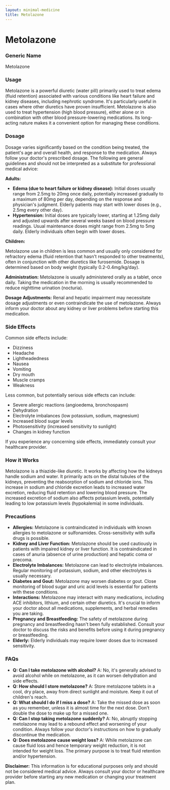 ```yaml
---
layout: minimal-medicine
title: Metolazone
---
```


# Metolazone
### Generic Name
Metolazone

### Usage
Metolazone is a powerful diuretic (water pill) primarily used to treat edema (fluid retention) associated with various conditions like heart failure and kidney diseases, including nephrotic syndrome.  It's particularly useful in cases where other diuretics have proven insufficient. Metolazone is also used to treat hypertension (high blood pressure), either alone or in combination with other blood pressure-lowering medications.  Its long-acting nature makes it a convenient option for managing these conditions.

### Dosage

Dosage varies significantly based on the condition being treated, the patient's age and overall health, and response to the medication.  Always follow your doctor's prescribed dosage.  The following are general guidelines and should not be interpreted as a substitute for professional medical advice:

**Adults:**

* **Edema (due to heart failure or kidney disease):**  Initial doses usually range from 2.5mg to 20mg once daily, potentially increased gradually to a maximum of 80mg per day, depending on the response and physician's judgment.  Elderly patients may start with lower doses (e.g., 2.5mg every other day).
* **Hypertension:** Initial doses are typically lower, starting at 1.25mg daily and adjusted upwards after several weeks based on blood pressure readings.  Usual maintenance doses might range from 2.5mg to 5mg daily.  Elderly individuals often begin with lower doses.

**Children:**

Metolazone use in children is less common and usually only considered for refractory edema (fluid retention that hasn't responded to other treatments), often in conjunction with other diuretics like furosemide.  Dosage is determined based on body weight (typically 0.2-0.4mg/kg/day).

**Administration:** Metolazone is usually administered orally as a tablet, once daily. Taking the medication in the morning is usually recommended to reduce nighttime urination (nocturia).

**Dosage Adjustments:**  Renal and hepatic impairment may necessitate dosage adjustments or even contraindicate the use of metolazone.  Always inform your doctor about any kidney or liver problems before starting this medication.

### Side Effects

Common side effects include:

* Dizziness
* Headache
* Lightheadedness
* Nausea
* Vomiting
* Dry mouth
* Muscle cramps
* Weakness

Less common, but potentially serious side effects can include:

* Severe allergic reactions (angioedema, bronchospasm)
* Dehydration
* Electrolyte imbalances (low potassium, sodium, magnesium)
* Increased blood sugar levels
* Photosensitivity (increased sensitivity to sunlight)
* Changes in kidney function


If you experience any concerning side effects, immediately consult your healthcare provider.

### How it Works

Metolazone is a thiazide-like diuretic. It works by affecting how the kidneys handle sodium and water.  It primarily acts on the distal tubules of the kidneys, preventing the reabsorption of sodium and chloride ions. This increase in sodium and chloride excretion leads to increased water excretion, reducing fluid retention and lowering blood pressure.  The increased excretion of sodium also affects potassium levels, potentially leading to low potassium levels (hypokalemia) in some individuals.


### Precautions

* **Allergies:** Metolazone is contraindicated in individuals with known allergies to metolazone or sulfonamides.  Cross-sensitivity with sulfa drugs is possible.
* **Kidney and Liver Function:**  Metolazone should be used cautiously in patients with impaired kidney or liver function.  It is contraindicated in cases of anuria (absence of urine production) and hepatic coma or precoma.
* **Electrolyte Imbalances:** Metolazone can lead to electrolyte imbalances. Regular monitoring of potassium, sodium, and other electrolytes is usually necessary.
* **Diabetes and Gout:** Metolazone may worsen diabetes or gout.  Close monitoring of blood sugar and uric acid levels is essential for patients with these conditions.
* **Interactions:** Metolazone may interact with many medications, including ACE inhibitors, lithium, and certain other diuretics.  It's crucial to inform your doctor about all medications, supplements, and herbal remedies you are taking.
* **Pregnancy and Breastfeeding:** The safety of metolazone during pregnancy and breastfeeding hasn't been fully established.  Consult your doctor to discuss the risks and benefits before using it during pregnancy or breastfeeding.
* **Elderly:** Elderly individuals may require lower doses due to increased sensitivity.


### FAQs

* **Q: Can I take metolazone with alcohol?** A:  No, it's generally advised to avoid alcohol while on metolazone, as it can worsen dehydration and side effects.
* **Q: How should I store metolazone?** A: Store metolazone tablets in a cool, dry place, away from direct sunlight and moisture. Keep it out of children's reach.
* **Q: What should I do if I miss a dose?** A: Take the missed dose as soon as you remember, unless it is almost time for the next dose. Don't double the dose to make up for a missed one.
* **Q: Can I stop taking metolazone suddenly?** A: No, abruptly stopping metolazone may lead to a rebound effect and worsening of your condition. Always follow your doctor's instructions on how to gradually discontinue the medication.
* **Q: Does metolazone cause weight loss?** A:  While metolazone can cause fluid loss and hence temporary weight reduction, it is not intended for weight loss. The primary purpose is to treat fluid retention and/or hypertension.

**Disclaimer:** This information is for educational purposes only and should not be considered medical advice. Always consult your doctor or healthcare provider before starting any new medication or changing your treatment plan.
